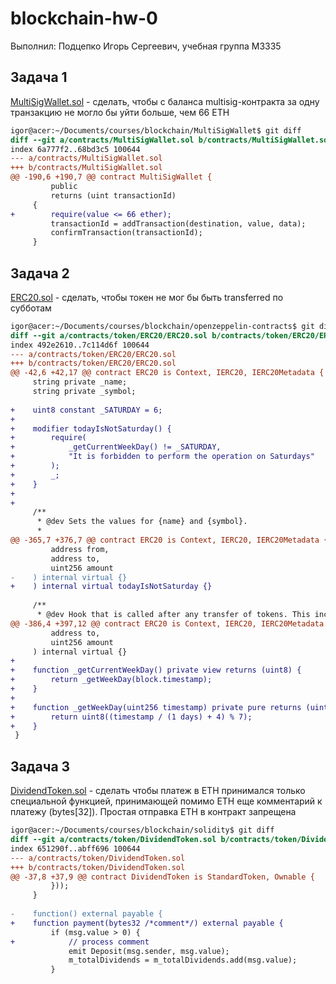 # blockchain-hw-0

Выполнил: Подцепко Игорь Сергеевич, учебная группа M3335

## Задача 1

[MultiSigWallet.sol](https://github.com/gnosis/MultiSigWallet/blob/master/contracts/MultiSigWallet.sol) - сделать, чтобы с баланса multisig-контракта за одну транзакцию не могло бы уйти больше, чем 66 ETH

```diff
igor@acer:~/Documents/courses/blockchain/MultiSigWallet$ git diff
diff --git a/contracts/MultiSigWallet.sol b/contracts/MultiSigWallet.sol
index 6a777f2..68bd3c5 100644
--- a/contracts/MultiSigWallet.sol
+++ b/contracts/MultiSigWallet.sol
@@ -190,6 +190,7 @@ contract MultiSigWallet {
         public
         returns (uint transactionId)
     {
+        require(value <= 66 ether);
         transactionId = addTransaction(destination, value, data);
         confirmTransaction(transactionId);
     }
```

## Задача 2

[ERC20.sol](https://github.com/OpenZeppelin/openzeppelin-contracts/blob/f2112be4d8e2b8798f789b948f2a7625b2350fe7/contracts/token/ERC20/ERC20.sol) - сделать, чтобы токен не мог бы быть transferred по субботам

```diff
igor@acer:~/Documents/courses/blockchain/openzeppelin-contracts$ git diff
diff --git a/contracts/token/ERC20/ERC20.sol b/contracts/token/ERC20/ERC20.sol
index 492e2610..7c114d6f 100644
--- a/contracts/token/ERC20/ERC20.sol
+++ b/contracts/token/ERC20/ERC20.sol
@@ -42,6 +42,17 @@ contract ERC20 is Context, IERC20, IERC20Metadata {
     string private _name;
     string private _symbol;
 
+    uint8 constant _SATURDAY = 6;
+
+    modifier todayIsNotSaturday() {
+        require(
+            _getCurrentWeekDay() != _SATURDAY,
+            "It is forbidden to perform the operation on Saturdays"
+        );
+        _;
+    }
+
+
     /**
      * @dev Sets the values for {name} and {symbol}.
      *
@@ -365,7 +376,7 @@ contract ERC20 is Context, IERC20, IERC20Metadata {
         address from,
         address to,
         uint256 amount
-    ) internal virtual {}
+    ) internal virtual todayIsNotSaturday {}
 
     /**
      * @dev Hook that is called after any transfer of tokens. This includes
@@ -386,4 +397,12 @@ contract ERC20 is Context, IERC20, IERC20Metadata {
         address to,
         uint256 amount
     ) internal virtual {}
+
+    function _getCurrentWeekDay() private view returns (uint8) {
+        return _getWeekDay(block.timestamp);
+    }
+
+    function _getWeekDay(uint256 timestamp) private pure returns (uint8) {
+        return uint8((timestamp / (1 days) + 4) % 7);
+    }
 }
```

## Задача 3

[DividendToken.sol](https://github.com/mixbytes/solidity/blob/076551041c420b355ebab40c24442ccc7be7a14a/contracts/token/DividendToken.sol) - сделать чтобы платеж в ETH принимался только специальной функцией, принимающей помимо ETH еще комментарий к платежу (bytes[32]). Простая отправка ETH в контракт запрещена

```diff
igor@acer:~/Documents/courses/blockchain/solidity$ git diff
diff --git a/contracts/token/DividendToken.sol b/contracts/token/DividendToken.sol
index 651290f..abff696 100644
--- a/contracts/token/DividendToken.sol
+++ b/contracts/token/DividendToken.sol
@@ -37,8 +37,9 @@ contract DividendToken is StandardToken, Ownable {
         }));
     }
 
-    function() external payable {
+    function payment(bytes32 /*comment*/) external payable {
         if (msg.value > 0) {
+            // process comment
             emit Deposit(msg.sender, msg.value);
             m_totalDividends = m_totalDividends.add(msg.value);
         }
```
